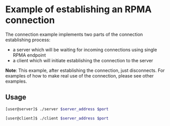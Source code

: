 Example of establishing an RPMA connection
===

The connection example implements two parts of the connection establishing
process:
- a server which will be waiting for incoming connections using single RPMA
endpoint
- a client which will initiate establishing the connection to the server

**Note**: This example, after establishing the connection, just disconnects. For
examples of how to make real use of the connection, please see other examples.

## Usage

```bash
[user@server]$ ./server $server_address $port
```

```bash
[user@client]$ ./client $server_address $port
```
